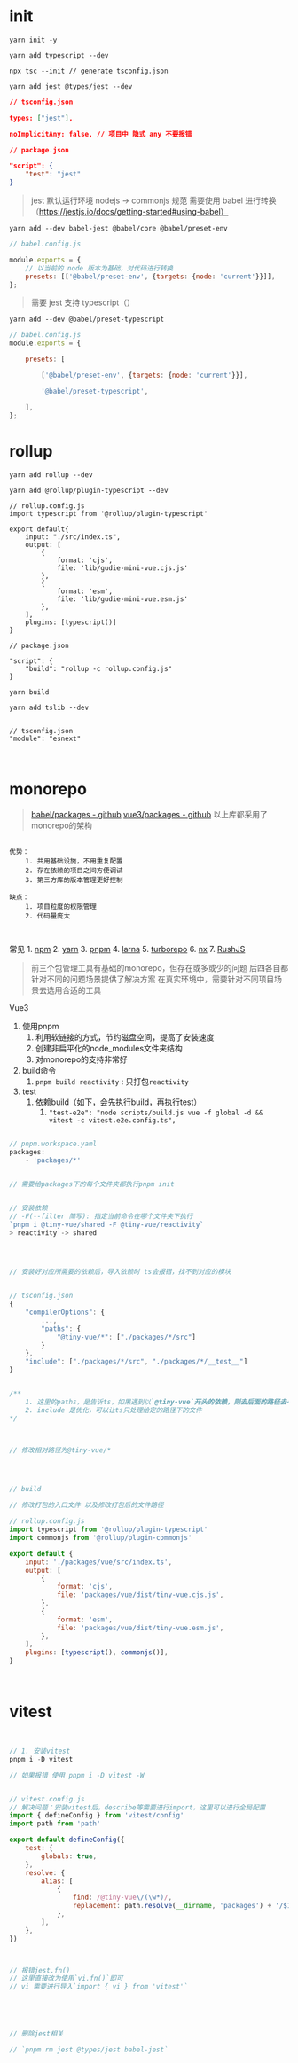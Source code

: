 # init 

```shell
yarn init -y

yarn add typescript --dev

npx tsc --init // generate tsconfig.json

yarn add jest @types/jest --dev

```

```json
// tsconfig.json

types: ["jest"],

noImplicitAny: false, // 项目中 隐式 any 不要报错

```


```json
// package.json

"script": {
	"test": "jest"
}

```

> jest 默认运行环境 nodejs -> commonjs 规范
> 需要使用 babel 进行转换（https://jestjs.io/docs/getting-started#using-babel）
```shell
yarn add --dev babel-jest @babel/core @babel/preset-env

```

```javascript
// babel.config.js

module.exports = {
	// 以当前的 node 版本为基础，对代码进行转换
	presets: [['@babel/preset-env', {targets: {node: 'current'}}]], 
};
```

>需要 jest 支持 typescript（）

```shell
yarn add --dev @babel/preset-typescript

```

```javascript
// babel.config.js
module.exports = {

	presets: [

		['@babel/preset-env', {targets: {node: 'current'}}],

		'@babel/preset-typescript',

	],
};
```



# rollup

```shell
yarn add rollup --dev

yarn add @rollup/plugin-typescript --dev

// rollup.config.js
import typescript from '@rollup/plugin-typescript'

export default{
	input: "./src/index.ts",
	output: [
		{
			format: 'cjs',
			file: 'lib/gudie-mini-vue.cjs.js'
		},
		{
			format: 'esm',
			file: 'lib/gudie-mini-vue.esm.js'
		},
	],
	plugins: [typescript()]
}

// package.json

"script": {
	"build": "rollup -c rollup.config.js"
}

yarn build

yarn add tslib --dev


// tsconfig.json
"module": "esnext"



```


# monorepo

> [babel/packages - github](https://github.com/babel/babel/tree/main/packages)
> [vue3/packages - github](https://github.com/vuejs/core/tree/main/packages)
> 以上库都采用了monorepo的架构


```

优势：
	1. 共用基础设施，不用重复配置
	2. 存在依赖的项目之间方便调试
	3. 第三方库的版本管理更好控制

缺点：
	1. 项目粒度的权限管理
	2. 代码量庞大



```





常见
	1. [npm](https://www.npmjs.com/)
	2. [yarn](https://yarnpkg.com/)
	3. [pnpm](https://pnpm.io/zh/)
	4. [larna](https://lerna.js.org/)
	5. [turborepo](https://turbo.build/)
	6. [nx](https://nx.dev/)
	7. [RushJS](https://rushjs.io/)

> 前三个包管理工具有基础的monorepo，但存在或多或少的问题
> 后四各自都针对不同的问题场景提供了解决方案
> 在真实环境中，需要针对不同项目场景去选用合适的工具


Vue3
1. 使用pnpm
	1. 利用软链接的方式，节约磁盘空间，提高了安装速度
	2. 创建非扁平化的node_modules文件夹结构
	3. 对monorepo的支持非常好
2. build命令
	1. `pnpm build reactivity` : 只打包`reactivity`
3. test
	1. 依赖build（如下，会先执行build，再执行test）
		1. `"test-e2e": "node scripts/build.js vue -f global -d && vitest -c vitest.e2e.config.ts",`


```javascript

// pnpm.workspace.yaml
packages:
    - 'packages/*'


// 需要给packages下的每个文件夹都执行pnpm init


// 安装依赖
// -F(--filter 简写): 指定当前命令在哪个文件夹下执行
`pnpm i @tiny-vue/shared -F @tiny-vue/reactivity`
> reactivity -> shared




// 安装好对应所需要的依赖后，导入依赖时 ts会报错，找不到对应的模块


// tsconfig.json
{
	"compilerOptions": {
		...,
		"paths": {
			"@tiny-vue/*": ["./packages/*/src"]
		}
	},
	"include": ["./packages/*/src", "./packages/*/__test__"]
}


/**
	1. 这里的paths，是告诉ts，如果遇到以`@tiny-vue`开头的依赖，则去后面的路径去寻找
	2. include 是优化，可以让ts只处理给定的路径下的文件
*/



// 修改相对路径为@tiny-vue/*




// build

// 修改打包的入口文件 以及修改打包后的文件路径

// rollup.config.js
import typescript from '@rollup/plugin-typescript'
import commonjs from '@rollup/plugin-commonjs'

export default {
	input: './packages/vue/src/index.ts',
	output: [
		{
			format: 'cjs',
			file: 'packages/vue/dist/tiny-vue.cjs.js',
		},
		{
			format: 'esm',
			file: 'packages/vue/dist/tiny-vue.esm.js',
		},
	],
	plugins: [typescript(), commonjs()],
}




```





# vitest


```javascript


// 1. 安装vitest
pnpm i -D vitest

// 如果报错 使用 pnpm i -D vitest -W


// vitest.config.js
// 解决问题：安装vitest后，describe等需要进行import，这里可以进行全局配置
import { defineConfig } from 'vitest/config'
import path from 'path'

export default defineConfig({
	test: {
		globals: true,
	},
	resolve: {
		alias: [
			{
				find: /@tiny-vue\/(\w*)/,
				replacement: path.resolve(__dirname, 'packages') + '/$1/src',
			},
		],
	},
})



// 报错jest.fn()
// 这里直接改为使用`vi.fn()`即可
// vi 需要进行导入`import { vi } from 'vitest'`





// 删除jest相关

// `pnpm rm jest @types/jest babel-jest`




```












